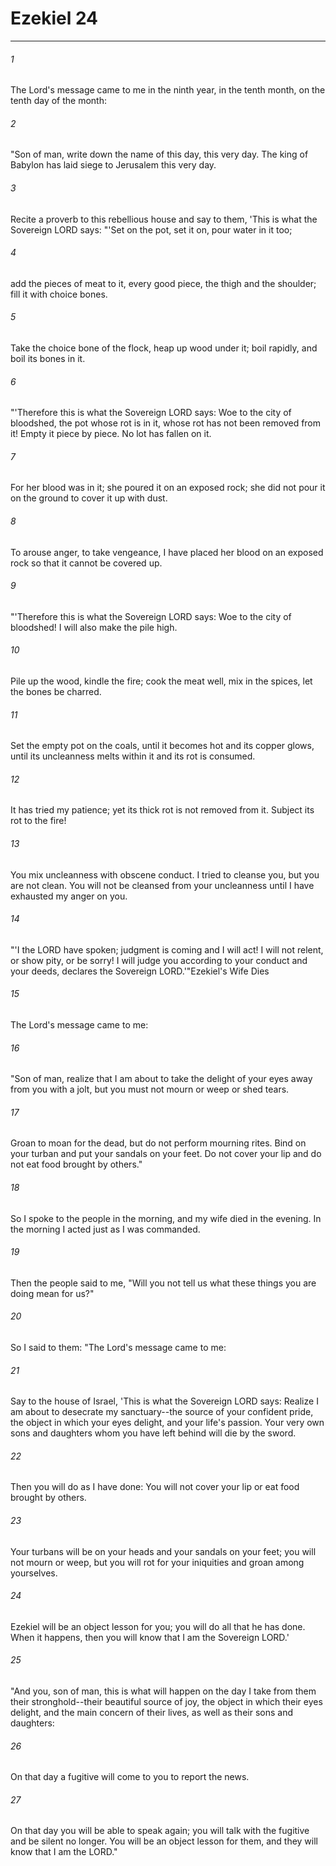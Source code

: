# Ezekiel 24
***



###### 1 
The Lord's message came to me in the ninth year, in the tenth month, on the tenth day of the month: 

###### 2 
"Son of man, write down the name of this day, this very day. The king of Babylon has laid siege to Jerusalem this very day. 

###### 3 
Recite a proverb to this rebellious house and say to them, 'This is what the Sovereign LORD says: "'Set on the pot, set it on, pour water in it too; 

###### 4 
add the pieces of meat to it, every good piece, the thigh and the shoulder; fill it with choice bones. 

###### 5 
Take the choice bone of the flock, heap up wood under it; boil rapidly, and boil its bones in it. 

###### 6 
"'Therefore this is what the Sovereign LORD says: Woe to the city of bloodshed, the pot whose rot is in it, whose rot has not been removed from it! Empty it piece by piece. No lot has fallen on it. 

###### 7 
For her blood was in it; she poured it on an exposed rock; she did not pour it on the ground to cover it up with dust. 

###### 8 
To arouse anger, to take vengeance, I have placed her blood on an exposed rock so that it cannot be covered up. 

###### 9 
"'Therefore this is what the Sovereign LORD says: Woe to the city of bloodshed! I will also make the pile high. 

###### 10 
Pile up the wood, kindle the fire; cook the meat well, mix in the spices, let the bones be charred. 

###### 11 
Set the empty pot on the coals, until it becomes hot and its copper glows, until its uncleanness melts within it and its rot is consumed. 

###### 12 
It has tried my patience; yet its thick rot is not removed from it. Subject its rot to the fire! 

###### 13 
You mix uncleanness with obscene conduct. I tried to cleanse you, but you are not clean. You will not be cleansed from your uncleanness until I have exhausted my anger on you. 

###### 14 
"'I the LORD have spoken; judgment is coming and I will act! I will not relent, or show pity, or be sorry! I will judge you according to your conduct and your deeds, declares the Sovereign LORD.'"Ezekiel's Wife Dies 

###### 15 
The Lord's message came to me: 

###### 16 
"Son of man, realize that I am about to take the delight of your eyes away from you with a jolt, but you must not mourn or weep or shed tears. 

###### 17 
Groan to moan for the dead, but do not perform mourning rites. Bind on your turban and put your sandals on your feet. Do not cover your lip and do not eat food brought by others." 

###### 18 
So I spoke to the people in the morning, and my wife died in the evening. In the morning I acted just as I was commanded. 

###### 19 
Then the people said to me, "Will you not tell us what these things you are doing mean for us?" 

###### 20 
So I said to them: "The Lord's message came to me: 

###### 21 
Say to the house of Israel, 'This is what the Sovereign LORD says: Realize I am about to desecrate my sanctuary--the source of your confident pride, the object in which your eyes delight, and your life's passion. Your very own sons and daughters whom you have left behind will die by the sword. 

###### 22 
Then you will do as I have done: You will not cover your lip or eat food brought by others. 

###### 23 
Your turbans will be on your heads and your sandals on your feet; you will not mourn or weep, but you will rot for your iniquities and groan among yourselves. 

###### 24 
Ezekiel will be an object lesson for you; you will do all that he has done. When it happens, then you will know that I am the Sovereign LORD.' 

###### 25 
"And you, son of man, this is what will happen on the day I take from them their stronghold--their beautiful source of joy, the object in which their eyes delight, and the main concern of their lives, as well as their sons and daughters: 

###### 26 
On that day a fugitive will come to you to report the news. 

###### 27 
On that day you will be able to speak again; you will talk with the fugitive and be silent no longer. You will be an object lesson for them, and they will know that I am the LORD."
